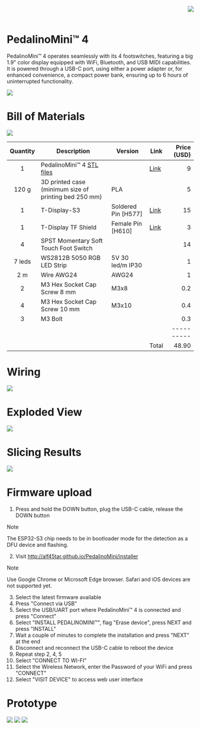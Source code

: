 <a href="https://creativecommons.org/licenses/by-nc-nd/4.0/"><img align="right" src="./images/cc-by-nc-nd--300x104.png" /></a>
<br>
<br>
# PedalinoMini™ 4

PedalinoMini™ 4 operates seamlessly with its 4 footswitches, featuring a big 1.9" color display equipped with WiFi, Bluetooth, and USB MIDI capabilities. It is powered through a USB-C port, using either a power adapter or, for enhanced convenience, a compact power bank, ensuring up to 6 hours of uninterrupted functionality.

![](./images/PedalinoMini%204.jpg)

# Bill of Materials

![](./images/PedalinoMini%204%20Naked.jpg)

Quantity|Description|Version|Link|Price (USD)
:------:|-----------|-------|----|-----:
1|PedalinoMini™ 4 [STL files](https://github.com/pedalino-sponsors/PedalinoMini-4)||[Link](https://github.com/sponsors/alf45tar/sponsorships?sponsor=alf45tar&tier_id=378691&preview=false)|9
120 g|3D printed case (minimum size of printing bed 250 mm)|PLA||5
1|T-Display-S3|Soldered Pin [H577]|[Link](https://www.lilygo.cc/products/t-display-s3?variant=42351558590645)|15
1|T-Display TF Shield|Female Pin [H610]|[Link](https://www.lilygo.cc/products/t-display-tf-shied?variant=42729797025973)|3
4|SPST Momentary Soft Touch Foot Switch|||14
7 leds|WS2812B 5050 RGB LED Strip|5V 30 led/m IP30||1
2 m|Wire AWG24|AWG24||1
2|M3 Hex Socket Cap Screw 8 mm|M3x8||0.2
4|M3 Hex Socket Cap Screw 10 mm|M3x10||0.4
3|M3 Bolt|||0.3
|||||----------
||||Total|48.90

# Wiring

![](./images/PedalinoMini%204%20Wiring.jpg)

# Exploded View

![](./images/PedalinoMini%204%20Exploded%20View.jpg)

# Slicing Results

![](./images/PedalinoMini%204%20Slicing%20Results.jpg)

# Firmware upload

1. Press and hold the DOWN button, plug the USB-C cable, release the DOWN button
> [!NOTE]
> The ESP32-S3 chip needs to be in bootloader mode for the detection as a DFU device and flashing.

2. Visit http://alf45tar.github.io/PedalinoMini/installer
> [!NOTE]
> Use Google Chrome or Microsoft Edge browser. Safari and iOS devices are not supported yet.

3. Select the latest firmware available
4. Press "Connect via USB"
5. Select the USB/UART port where PedalinoMini™ 4 is connected and press "Connect"
6. Select "INSTALL PEDALINOMINI™", flag "Erase device", press NEXT and press "INSTALL"
7. Wait a couple of minutes to complete the installation and press "NEXT" at the end
8. Disconnect and reconnect the USB-C cable to reboot the device
9. Repeat step 2, 4, 5
10. Select "CONNECT TO WI-FI"
11. Select the Wireless Network, enter the Password of your WiFi and press "CONNECT"
12. Select "VISIT DEVICE" to access web user interface

# Prototype

![](./images/PedalinoMini%204%20Front.jpg)
![](./images/PedalinoMini%204%20Inside.jpg)
![](./images/PedalinoMini%204%20Top.jpg)
